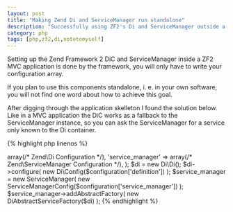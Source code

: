 ```yaml
---
layout: post
title: "Making Zend Di and ServiceManager run standalone"
description: "Successfully using ZF2's Di and ServiceManager outside a ZF2 MVC application"
category: php
tags: [php,zf2,di,notetomyself]
---
```

Setting up the Zend Framework 2 DiC and ServiceManager inside a ZF2 MVC application is done by the framework, you will only have to write your configuration array.

If you plan to use this components standalone, i. e. in your own software, you will not find one word about how to achieve this goal.

After digging through the application skelleton I found the solution below. Like in a MVC application the DiC works as a fallback to the ServiceManager instance, so you can ask the ServiceManager for a service only known to the Di container.

{% highlight php linenos %}
<?php

use Zend\Di;
use Zend\Mvc\Service\ServiceManagerConfig;
use Zend\ServiceManager\ServiceManager;
use Zend\ServiceManager\Di\DiAbstractServiceFactory;

/**
 * @see http://framework.zend.com/manual/2.3/en/modules/zend.service-manager.quick-start.html
 * @see http://framework.zend.com/manual/2.3/en/modules/zend.di.configuration.html
 */
$configuration = array(
    'definition'        => array(/* Zend\Di Configuration */),
    'service_manager'   => array(/* Zend\ServiceManager Configuration */),
);

$di = new Di\Di();
$di->configure(
    new Di\Config($configuration['definition'])
);

$service_manager = new ServiceManager(
    new ServiceManagerConfig($configuration['service_manager'])
);

$service_manager->addAbstractFactory(
    new DiAbstractServiceFactory($di)
);

{% endhighlight %}
